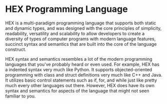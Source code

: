 HEX Programming Language
========================

HEX is a multi-paradigm programming language that supports both static and dynamic types, and was designed with the core principles of simplicity, readability, versatility and scalability to allow developers to create a diversity of types of computer programs with modern language features, succinct syntax and semantics that are built into the core of the language construct.

HEX syntax and semantics resembles a lot of the modern programming languages that you've probably heard or even used. For example, HEX has a indented syntax very much like Python. It supports objected-oriented programming with class and struct definitions very much like C++ and Java. It utilizes basic control statements such as if, for, and while just like pretty much every other languages out there. However, HEX does have its own syntax and semantics for aspects of the language that might not seen familiar to you.